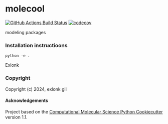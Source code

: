 molecool
==============================
[//]: # (Badges)
[![GitHub Actions Build Status](https://github.com/REPLACE_WITH_OWNER_ACCOUNT/molecool/workflows/CI/badge.svg)](https://github.com/REPLACE_WITH_OWNER_ACCOUNT/molecool/actions?query=workflow%3ACI)
[![codecov](https://codecov.io/gh/REPLACE_WITH_OWNER_ACCOUNT/molecool/branch/main/graph/badge.svg)](https://codecov.io/gh/REPLACE_WITH_OWNER_ACCOUNT/molecool/branch/main)


modeling packages

### Installation instructioons
``` 
python -e .
```
Exlonk

### Copyright

Copyright (c) 2024, exlonk gil


#### Acknowledgements
 
Project based on the 
[Computational Molecular Science Python Cookiecutter](https://github.com/molssi/cookiecutter-cms) version 1.1.
